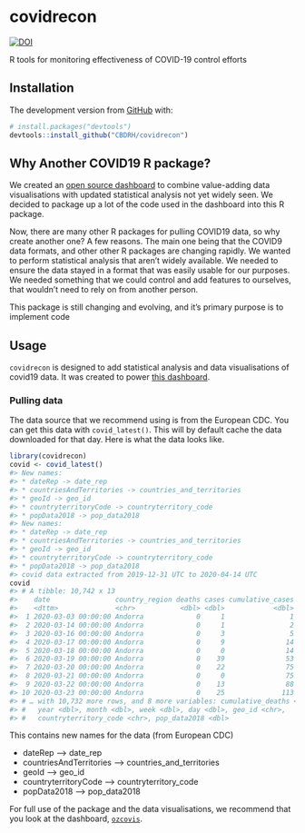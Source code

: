 
<!-- README.md is generated from README.Rmd. Please edit that file -->

# covidrecon

<!-- badges: start -->

[![DOI](https://zenodo.org/badge/248728805.svg)](https://zenodo.org/badge/latestdoi/248728805)
<!-- badges: end -->

R tools for monitoring effectiveness of COVID-19 control efforts

## Installation

The development version from [GitHub](https://github.com/) with:

``` r
# install.packages("devtools")
devtools::install_github("CBDRH/covidrecon")
```

## Why Another COVID19 R package?

We created an [open source dashboard](https://cbdrh.github.io/ozcoviz/)
to combine value-adding data visualisations with updated statistical
analysis not yet widely seen. We decided to package up a lot of the code
used in the dashboard into this R package.

Now, there are many other R packages for pulling COVID19 data, so why
create another one? A few reasons. The main one being that the COVID9
data formats, and other other R packages are changing rapidly. We wanted
to perform statistical analysis that aren’t widely available. We needed
to ensure the data stayed in a format that was easily usable for our
purposes. We needed something that we could control and add features to
ourselves, that wouldn’t need to rely on from another person.

This package is still changing and evolving, and it’s primary purpose is
to implement code

## Usage

`covidrecon` is designed to add statistical analysis and data
visualisations of covid19 data. It was created to power [this
dashboard](https://cbdrh.github.io/ozcoviz/).

### Pulling data

The data source that we recommend using is from the European CDC. You
can get this data with `covid_latest()`. This will by default cache the
data downloaded for that day. Here is what the data looks like.

``` r
library(covidrecon)
covid <- covid_latest()
#> New names:
#> * dateRep -> date_rep
#> * countriesAndTerritories -> countries_and_territories
#> * geoId -> geo_id
#> * countryterritoryCode -> countryterritory_code
#> * popData2018 -> pop_data2018
#> New names:
#> * dateRep -> date_rep
#> * countriesAndTerritories -> countries_and_territories
#> * geoId -> geo_id
#> * countryterritoryCode -> countryterritory_code
#> * popData2018 -> pop_data2018
#> covid data extracted from 2019-12-31 UTC to 2020-04-14 UTC
covid
#> # A tibble: 10,742 x 13
#>    date                country_region deaths cases cumulative_cases
#>    <dttm>              <chr>           <dbl> <dbl>            <dbl>
#>  1 2020-03-03 00:00:00 Andorra             0     1                1
#>  2 2020-03-14 00:00:00 Andorra             0     1                2
#>  3 2020-03-16 00:00:00 Andorra             0     3                5
#>  4 2020-03-17 00:00:00 Andorra             0     9               14
#>  5 2020-03-18 00:00:00 Andorra             0     0               14
#>  6 2020-03-19 00:00:00 Andorra             0    39               53
#>  7 2020-03-20 00:00:00 Andorra             0    22               75
#>  8 2020-03-21 00:00:00 Andorra             0     0               75
#>  9 2020-03-22 00:00:00 Andorra             0    13               88
#> 10 2020-03-23 00:00:00 Andorra             0    25              113
#> # … with 10,732 more rows, and 8 more variables: cumulative_deaths <dbl>,
#> #   year <dbl>, month <dbl>, week <dbl>, day <dbl>, geo_id <chr>,
#> #   countryterritory_code <chr>, pop_data2018 <dbl>
```

This contains new names for the data (from European CDC)

  - dateRep –\> date\_rep
  - countriesAndTerritories –\> countries\_and\_territories
  - geoId –\> geo\_id
  - countryterritoryCode –\> countryterritory\_code
  - popData2018 –\> pop\_data2018

For full use of the package and the data visualisations, we recommend
that you look at the dashboard,
[`ozcovis`](https://cbdrh.github.io/ozcoviz/).
